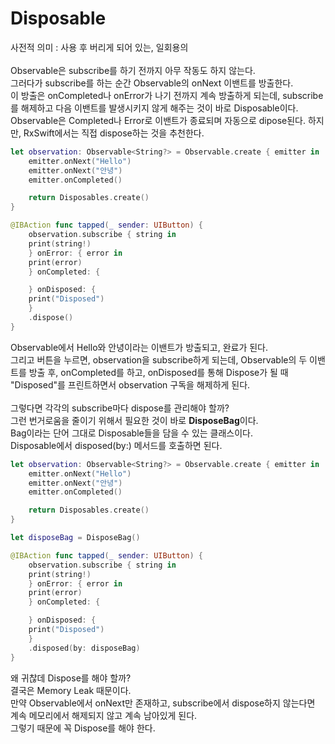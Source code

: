 # Disposable

사전적 의미 : 사용 후 버리게 되어 있는, 일회용의<br/>
<br/>
Observable은 subscribe를 하기 전까지 아무 작동도 하지 않는다.<br/>
그러다가 subscribe를 하는 순간 Observable의 onNext 이밴트를 방출한다.<br/>
이 방출은 onCompleted나 onError가 나기 전까지 계속 방출하게 되는데, subscribe를 해제하고 다음 이밴트를 발생시키지 않게 해주는 것이 바로 Disposable이다.<br/>
Observable은 Completed나 Error로 이밴트가 종료되며 자동으로 dipose된다. 하지만, RxSwift에서는 직접 dispose하는 것을 추천한다.<br/>

```swift
let observation: Observable<String?> = Observable.create { emitter in
    emitter.onNext("Hello")
    emitter.onNext("안녕")
    emitter.onCompleted()

    return Disposables.create()
}

@IBAction func tapped(_ sender: UIButton) {
    observation.subscribe { string in
	print(string!)
    } onError: { error in
	print(error)
    } onCompleted: {

    } onDisposed: {
	print("Disposed")
    }
    .dispose()
}
```

Observable에서 Hello와 안녕이라는 이밴트가 방출되고, 완료가 된다.<br/>
그리고 버튼을 누르면, observation을 subscribe하게 되는데, Observable의 두 이밴트를 방출 후, onCompleted를 하고, onDisposed를 통해 Dispose가 될 때  "Disposed"를 프린트하면서 observation 구독을 해제하게 된다.<br/>
<br/>
그렇다면 각각의 subscribe마다 dispose를 관리해야 할까?<br/>
그런 번거로움을 줄이기 위해서 필요한 것이 바로 **DisposeBag**이다.<br/>
Bag이라는 단어 그대로 Disposable들을 담을 수 있는 클래스이다.<br/>
Disposable에서 disposed(by:) 메서드를 호출하면 된다.<br/>

```swift
let observation: Observable<String?> = Observable.create { emitter in
    emitter.onNext("Hello")
    emitter.onNext("안녕")
    emitter.onCompleted()

    return Disposables.create()
}

let disposeBag = DisposeBag()

@IBAction func tapped(_ sender: UIButton) {
    observation.subscribe { string in
	print(string!)
    } onError: { error in
	print(error)
    } onCompleted: {

    } onDisposed: {
	print("Disposed")
    }
    .disposed(by: disposeBag)
}
```

왜 귀찮데 Dispose를 해야 할까?<br/>
결국은 Memory Leak 때문이다.<br/>
만약 Observable에서 onNext만 존재하고, subscribe에서 dispose하지 않는다면 계속 메모리에서 해제되지 않고 계속 남아있게 된다.<br/>
그렇기 때문에 꼭 Dispose를 해야 한다.<br/>
